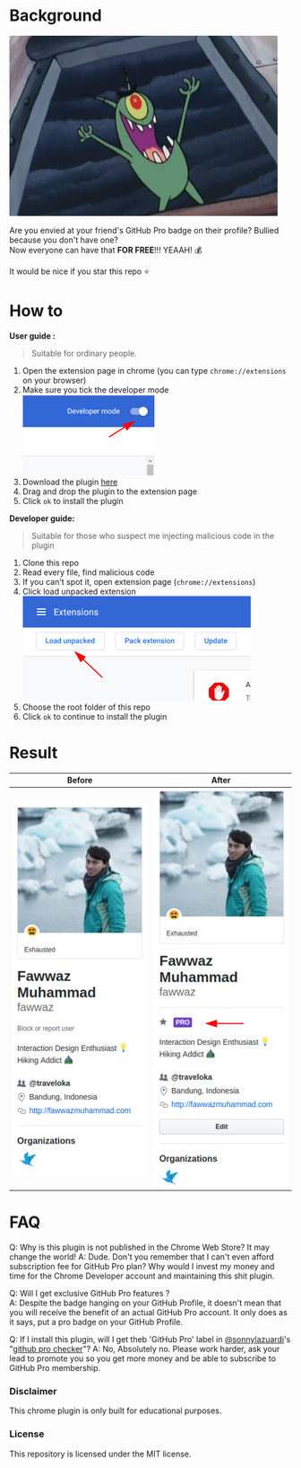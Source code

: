 # Background

![hahaha](docs/image5.jpg)

Are you envied at your friend's GitHub Pro badge on their profile?
Bullied because you don't have one?  
Now everyone can have that **FOR FREE**!!! YEAAH! :moneybag:

It would be nice if you star this repo :star:

# How to

**User guide :**

> Suitable for ordinary people.

1. Open the extension page in chrome (you can type `chrome://extensions` on your browser)
2. Make sure you tick the developer mode  
   ![developer mode ticked](docs/image1.png)
3. Download the plugin [here](github-pro.crx)
4. Drag and drop the plugin to the extension page
5. Click `ok` to install the plugin

**Developer guide:**

> Suitable for those who suspect me injecting malicious code in the plugin

1. Clone this repo
2. Read every file, find malicious code
3. If you can't spot it, open extension page (`chrome://extensions`)
4. Click load unpacked extension  
   ![unpacked extension](docs/image2.png)
5. Choose the root folder of this repo
6. Click `ok` to continue to install the plugin

# Result

| Before                     | After                     |
| -------------------------- | ------------------------- |
| ![before](docs/image3.png) | ![after](docs/image4.png) |

# FAQ

Q: Why is this plugin is not published in the Chrome Web Store? It may change the world!
A: Dude. Don't you remember that I can't even afford subscription fee for GitHub Pro plan? Why would I invest my money and time for the Chrome Developer account and maintaining this shit plugin.

Q: Will I get exclusive GitHub Pro features ?  
A: Despite the badge hanging on your GitHub Profile, it doesn't mean that you will receive the benefit of an actual GitHub Pro account. It only does as it says, put a pro badge on your GitHub Profile.

Q: If I install this plugin, will I get theb 'GitHub Pro' label in [@sonnylazuardi](https://github.com/sonnylazuardi)'s "[github pro checker](https://github.com/sonnylazuardi/are-you-github-pro)"?
A: No, Absolutely no. Please work harder, ask your lead to promote you so you get more money and be able to subscribe to GitHub Pro membership.

### Disclaimer

This chrome plugin is only built for educational purposes.

### License

This repository is licensed under the MIT license.
